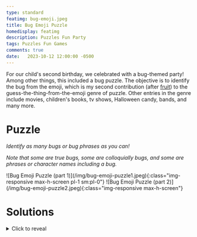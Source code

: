 ```yaml
---
type: standard
featimg: bug-emoji.jpeg
title: Bug Emoji Puzzle
homedisplay: featimg
description: Puzzles Fun Party
tags: Puzzles Fun Games
comments: true
date:   2023-10-12 12:00:00 -0500
---
```

For our child's second birthday, we celebrated with a bug-themed party!  Among other things, this included a bug puzzle.  The objective is to identify the bug from the emoji, which is my second contribution (after [fruit](/fruit-emoji)) to the guess-the-thing-from-the-emoji genre of puzzle.  Other entries in the genre include movies, children's books, tv shows, Halloween candy, bands, and many more.

# Puzzle

*Identify as many bugs or bug phrases as you can!*

*Note that some are true bugs, some are colloquially bugs, and some are phrases or character names including a bug.*

<span class="flex flex-row flex-wrap justify-between sm:justify-around">
![Bug Emoji Puzzle (part 1)](/img/bug-emoji-puzzle1.jpeg){:class="img-responsive max-h-screen pl-1 sm:pl-0"}
![Bug Emoji Puzzle (part 2)](/img/bug-emoji-puzzle2.jpeg){:class="img-responsive max-h-screen"}
</span>

# Solutions

<details markdown="1">
<summary>Click to reveal</summary>

1. Butterfly
1. Dragon fly
1. Fruit fly
1. Earth worm
1. Honey bee
1. Queen Bee
1. Ladybug
1. Lightning bug
1. Yellowjacket
1. Silverfish
1. Carpenter bee (or Worker bee)
1. Centipede
1. Hornet
1. Dung beetle (also accept stink bug)
1. Grasshopper
1. Praying mantis
1. Earwig
1. Tick
1. Inch worm
1. Walking stick
1. Horse fly
1. Mosquito
1. Monarch
1. Cockroaches
1. Beetlejuice or Betelgeuse
1. Wormhole
1. Fly trap
1. Bugs Bunny
1. Beetle / Beatle / Ringo Starr
1. Spelling bee
1. The Very Hungry Caterpillar
1. Jiminy Cricket

</details>